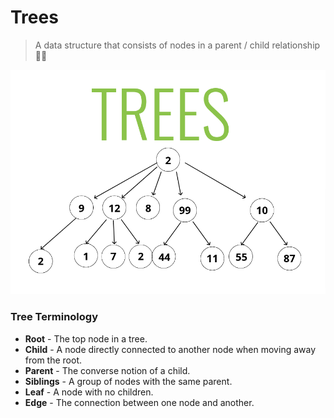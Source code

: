 # Trees

> A data structure that consists of nodes in a parent / child relationship 👩‍👦

![Diagram](https://raw.githubusercontent.com/Rohan-Shakya/coding-interview-with-javascript/main/trees/assets/Trees%20and%20Binary.png)

### Tree Terminology

- **Root** - The top node in a tree.
- **Child** - A node directly connected to another node
  when moving away from the root.
- **Parent** - The converse notion of a child.
- **Siblings** - A group of nodes with the same parent.
- **Leaf** - A node with no children.
- **Edge** - The connection between one node and another.
